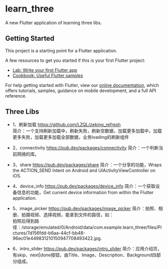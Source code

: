# learn_three

A new Flutter application of learning three libs.

## Getting Started

This project is a starting point for a Flutter application.

A few resources to get you started if this is your first Flutter project:

- [Lab: Write your first Flutter app](https://flutter.dev/docs/get-started/codelab)
- [Cookbook: Useful Flutter samples](https://flutter.dev/docs/cookbook)

For help getting started with Flutter, view our
[online documentation](https://flutter.dev/docs), which offers tutorials,
samples, guidance on mobile development, and a full API reference.

## Three Libs  
- 1、刷新加载 <a href="https://github.com/LZQL/zeking_refresh" target="_blank">https://github.com/LZQL/zeking_refresh</a>  
简介：一个支持刷新加载中，刷新失败，刷新空数据，加载更多加载中，加载更多失败，加载更多加载全部数据，业务loading的刷新组件  

- 2、connectivity  <a href="https://pub.dev/packages/connectivity" target="_blank">https://pub.dev/packages/connectivity</a>
简介：一个判断当前网络的库。

- 3、share <a href="https://pub.dev/packages/share" target="_blank">https://pub.dev/packages/share</a>
简介：一个分享的功能，Wraps the ACTION_SEND Intent on Android and UIActivityViewController on iOS.  

- 4、device_info <a href="https://pub.dev/packages/device_info" target="_blank">https://pub.dev/packages/device_info</a>
简介：一个获取设备信息的功能，Get current device information from within the Flutter application.

- 5、image_picker <a href="https://pub.dev/packages/image_picker" target="_blank">https://pub.dev/packages/image_picker</a>
简介：拍照、相册、拍摄视频、选择视频，能拿到文件的路径，如：  
拍照后得到路径：/storage/emulated/0/Android/data/com.example.learn_three/files/Pictures/7d156fdd-b6aa-44cf-bb48-96ec01e449831210150947708493422.jpg.  

- 6、intro_slider <a href="https://pub.dev/packages/intro_slider" target="_blank">https://pub.dev/packages/intro_slider</a>
简介：应用介绍页，有skip、next|done按钮，由Title、Image、Description、Background四部分组成。
